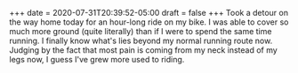 +++
date = 2020-07-31T20:39:52-05:00
draft = false
+++
Took a detour on the way home today for an hour-long ride on my bike. I was able to cover so much more ground (quite literally) than if I were to spend the same time running. I finally know what's lies beyond my normal running route now. Judging by the fact that most pain is coming from my neck instead of my legs now, I guess I've grew more used to riding.